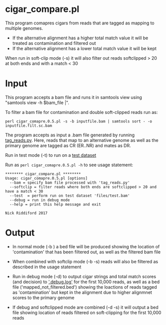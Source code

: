 # cigar_compare.pl

This program comapres cigars from reads that are tagged as mapping to multiple genomes.
  * If the alternative alignment has a higher total match value it will be treated as contamination and filtered out 
  * If the alternative alignment has a lower total match value it will be kept
  
When run in soft-clip mode (-s) it will also filter out reads softclipped > 20 at both ends and with a match < 30

# Input

This program accepts a bam file and runs it in samtools view using "samtools view -h $bam_file |". 

To filter a bam file for contamination and double soft-clipped reads run as: 

```
perl cigar_comapre.0.5.pl -s -b inputfile.bam | samtools sort - -o inputfile.filt.sc.bam
```

The program accepts as input a .bam file generated by running [tag_reads.py](https://github.com/bardin-lab/read_tagger).
Here, reads that map to an alternative genome as well as the primary genome are tagged as CR (ER..NR) and mates as DR.

Run in test mode (-t) to run on a [test dataset](files/test.bam)

Run as `perl cigar_comapre.0.5.pl -h` to see usage statement:

```
******** cigar_compare.pl ********
Usage: cigar_comapre.0.5.pl [options]
  --bam = specify bam file processed with 'tag_reads.py'
  --softclip = filter reads where both ends are softclipped > 20 and have a match < 30
  --test  = perform run on test dataset 'files/test.bam'
  --debug = run in debug mode
  --help = print this help message and exit

Nick Riddiford 2017
```

# Output

  * In normal mode (-b <bamfile>) a bed file will be produced showing the location of 'contamination' that has been filtered out, as well as the filtered bam file 
  * When combined with softclip mode (-b -s) reads will also be filtered as described in the usage statement

  * Run in debug mode (-d) to output cigar strings and total match scores (and decision) to ['.debug.log'](files/test.debug.log) for the first 10,000 reads, as well as a bed file ('mapped_not\_filtered.bed') showing the loactions of reads tagged as 'contamination' but kept in the alignment due to higher alignmnet scores to the primary genome
  * If debug and softclipped mode are combined (-d -s) it will output a bed file showing location of reads filtered on soft-clipping for the first 10,000 reads

